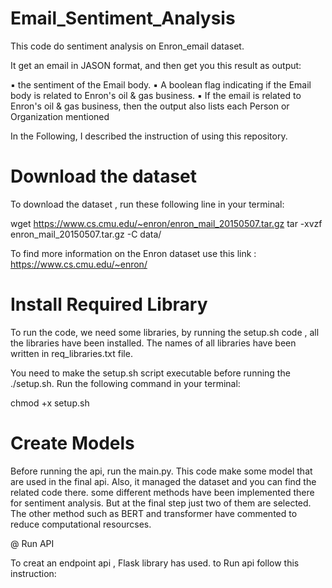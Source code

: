 # Email_Sentiment_Analysis
This code do sentiment analysis on Enron_email dataset.

It get an email in JASON format, and then get you this result as output:

▪ the sentiment of the Email body.
▪ A boolean flag indicating if the Email body is related to Enron's oil & gas
business.
▪ If the email is related to Enron's oil & gas business, then the output also lists
each Person or Organization mentioned

In the Following, I described the instruction of using this repository. 
# Download the dataset

To download the dataset , run these following line in your terminal:

wget https://www.cs.cmu.edu/~enron/enron_mail_20150507.tar.gz
tar -xvzf enron_mail_20150507.tar.gz -C data/

To find more information on the Enron dataset use this link : https://www.cs.cmu.edu/~enron/

# Install Required Library

To run the code, we need some libraries, by running the setup.sh code , all the libraries have been installed.
The names of all libraries have been written in req_libraries.txt file. 

You need to make the setup.sh script executable before running the ./setup.sh. Run the following command in your terminal:

chmod +x setup.sh

# Create Models

Before running the api, run the main.py. This code make some model that are used in the final api. Also, it managed the dataset and you can find the related code there. 
some different methods have been implemented there for sentiment analysis. But at the final step just two of them are selected. The other method such as BERT and transformer have commented to reduce computational resourcses. 

@ Run API

To creat an endpoint api , Flask library has used. to Run api follow this instruction: 



